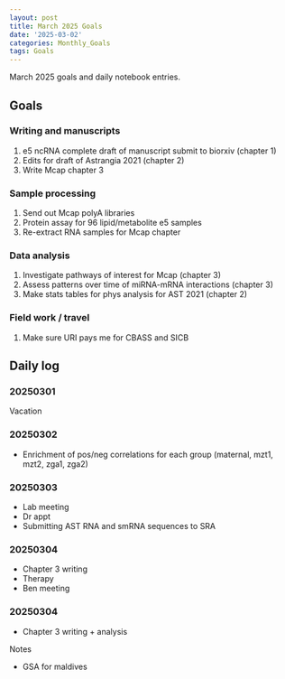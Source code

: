 ```yaml
---
layout: post
title: March 2025 Goals
date: '2025-03-02'
categories: Monthly_Goals
tags: Goals
---
```


March 2025 goals and daily notebook entries.

## Goals  

### Writing and manuscripts 

1. e5 ncRNA complete draft of manuscript submit to biorxiv (chapter 1)
2. Edits for draft of Astrangia 2021 (chapter 2)
3. Write Mcap chapter 3

### Sample processing

1. Send out Mcap polyA libraries 
2. Protein assay for 96 lipid/metabolite e5 samples
3. Re-extract RNA samples for Mcap chapter 

### Data analysis

1. Investigate pathways of interest for Mcap (chapter 3)
2. Assess patterns over time of miRNA-mRNA interactions (chapter 3)
3. Make stats tables for phys analysis for AST 2021 (chapter 2)

### Field work / travel 

1. Make sure URI pays me for CBASS and SICB

## Daily log 

### 20250301

Vacation 

### 20250302

- Enrichment of pos/neg correlations for each group (maternal, mzt1, mzt2, zga1, zga2)

### 20250303

- Lab meeting 
- Dr appt 
- Submitting AST RNA and smRNA sequences to SRA

### 20250304

- Chapter 3 writing 
- Therapy
- Ben meeting 

### 20250304

- Chapter 3 writing + analysis

Notes 

- GSA for maldives


